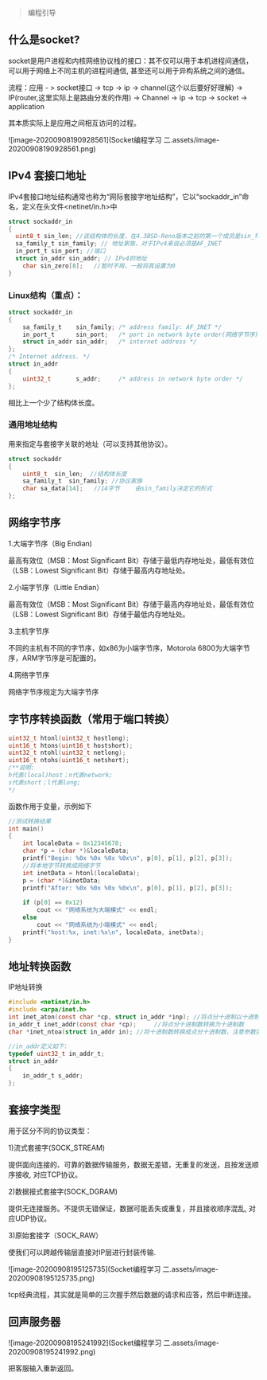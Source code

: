> 编程引导

## 什么是socket?

socket是用户进程和内核网络协议栈的接口：其不仅可以用于本机进程间通信，可以用于网络上不同主机的进程间通信, 甚至还可以用于异构系统之间的通信。

流程：应用 - > socket接口 -> tcp -> ip -> channel(这个以后要好好理解) -> IP(router,这里实际上是路由分发的作用) -> Channel -> ip -> tcp -> socket -> application 

其本质实际上是应用之间相互访问的过程。

![image-20200908190928561](Socket编程学习  二.assets/image-20200908190928561.png)

## IPv4 套接口地址

IPv4套接口地址结构通常也称为“网际套接字地址结构”，它以“sockaddr_in”命名，定义在头文件<netinet/in.h>中

~~~c
struct sockaddr_in
{
  uint8_t sin_len; //该结构体的长度，在4.3BSD-Reno版本之前的第一个成员是sin_family.
  sa_family_t sin_family; // 地址家族，对于IPv4来说必须是AF_INET
  in_port_t sin_port; //端口
  struct in_addr sin_addr; // IPv4的地址
	char sin_zero[8];   //暂时不用，一般将其设置为0
}
~~~

### Linux结构（重点）：

~~~c
struct sockaddr_in
{
    sa_family_t    sin_family; /* address family: AF_INET */
    in_port_t      sin_port;   /* port in network byte order(网络字节序) */
    struct in_addr sin_addr;   /* internet address */
};
/* Internet address. */
struct in_addr
{
    uint32_t       s_addr;     /* address in network byte order */
};
~~~

相比上一个少了结构体长度。

### 通用地址结构

用来指定与套接字关联的地址（可以支持其他协议）。

~~~c
struct sockaddr
{
	uint8_t  sin_len;  //结构体长度
	sa_family_t  sin_family; //协议家族
	char sa_data[14]; 	//14字节 　　由sin_family决定它的形式
};
~~~

## 网络字节序

1.大端字节序（Big Endian)

   最高有效位（MSB：Most Significant Bit）存储于最低内存地址处，最低有效位（LSB：Lowest Significant Bit）存储于最高内存地址处。

2.小端字节序（Little Endian）

   最高有效位（MSB：Most Significant Bit）存储于最高内存地址处，最低有效位（LSB：Lowest Significant Bit）存储于最低内存地址处。

3.主机字节序

   不同的主机有不同的字节序，如x86为小端字节序，Motorola 6800为大端字节序，ARM字节序是可配置的。

4.网络字节序

   网络字节序规定为大端字节序

## 字节序转换函数（常用于端口转换）

~~~c
uint32_t htonl(uint32_t hostlong);
uint16_t htons(uint16_t hostshort);
uint32_t ntohl(uint32_t netlong);
uint16_t ntohs(uint16_t netshort);
/**说明:
h代表(local)host；n代表network;
s代表short；l代表long;
*/
~~~

函数作用于变量，示例如下

~~~c
//测试转换结果
int main()
{
    int localeData = 0x12345678;
    char *p = (char *)&localeData;
    printf("Begin: %0x %0x %0x %0x\n", p[0], p[1], p[2], p[3]);
    //将本地字节转换成网络字节
    int inetData = htonl(localeData);
    p = (char *)&inetData;
    printf("After: %0x %0x %0x %0x\n", p[0], p[1], p[2], p[3]);
 
    if (p[0] == 0x12)
        cout << "网络系统为大端模式" << endl;
    else
        cout << "网络系统为小端模式" << endl;
    printf("host:%x, inet:%x\n", localeData, inetData);
}
~~~

## 地址转换函数

IP地址转换

~~~c
#include <netinet/in.h>
#include <arpa/inet.h>
int inet_aton(const char *cp, struct in_addr *inp); //将点分十进制以十进制的方式赋值给 inp 
in_addr_t inet_addr(const char *cp);	 //将点分十进制数转换为十进制数
char *inet_ntoa(struct in_addr in); //将十进制数转换成点分十进制数，注意参数类型
~~~

~~~c
//in_addr定义如下:
typedef uint32_t in_addr_t;
struct in_addr
{
    in_addr_t s_addr;
};
~~~

## 套接字类型

用于区分不同的协议类型：

1)流式套接字(SOCK_STREAM)

   提供面向连接的、可靠的数据传输服务，数据无差错，无重复的发送，且按发送顺序接收, 对应TCP协议。

2)数据报式套接字(SOCK_DGRAM)

   提供无连接服务。不提供无错保证，数据可能丢失或重复，并且接收顺序混乱, 对应UDP协议。

3)原始套接字（SOCK_RAW）

   使我们可以跨越传输层直接对IP层进行封装传输.

![image-20200908195125735](Socket编程学习  二.assets/image-20200908195125735.png)

tcp经典流程，其实就是简单的三次握手然后数据的请求和应答，然后中断连接。

## 回声服务器

![image-20200908195241992](Socket编程学习  二.assets/image-20200908195241992.png)

把客服输入重新返回。



















